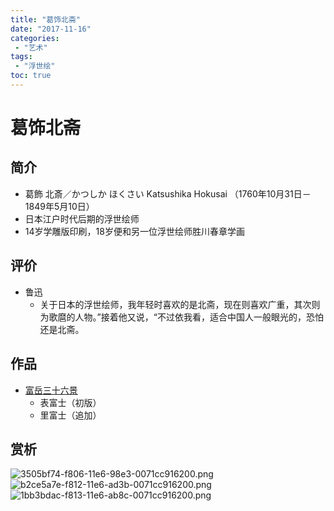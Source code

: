 ```yaml
---
title: "葛饰北斋"
date: "2017-11-16"
categories:
 - "艺术"
tags:
 - "浮世绘"
toc: true
---
```



# 葛饰北斋
## 简介
- 葛飾 北斎／かつしか ほくさい Katsushika Hokusai （1760年10月31日－1849年5月10日）
- 日本江户时代后期的浮世绘师
- 14岁学雕版印刷，18岁便和另一位浮世绘师胜川春章学画

## 评价
- 鲁迅
    + 关于日本的浮世绘师，我年轻时喜欢的是北斋，现在则喜欢广重，其次则为歌麿的人物。”接着他又说，“不过依我看，适合中国人一般眼光的，恐怕还是北斋。

## 作品
- [富岳三十六景](https://zh.wikipedia.org/wiki/%E5%86%A8%E5%B6%BD%E4%B8%89%E5%8D%81%E5%85%AD%E6%99%AF)
    + 表富士（初版）
    + 里富士（追加）

## 赏析
![3505bf74-f806-11e6-98e3-0071cc916200.png](/3505bf74-f806-11e6-98e3-0071cc916200.png)
![b2ce5a7e-f812-11e6-ad3b-0071cc916200.png](/b2ce5a7e-f812-11e6-ad3b-0071cc916200.png)
![1bb3bdac-f813-11e6-ab8c-0071cc916200.png](/1bb3bdac-f813-11e6-ab8c-0071cc916200.png)
